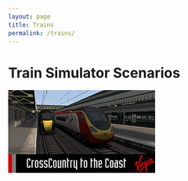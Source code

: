 ```yaml
---
layout: page
title: Trains
permalink: /trains/
---
```

# Train Simulator Scenarios
[![CrossCountry to the Coast](/images/scenarios/crosscountry-to-the-coast-thumbnail.jpg)](001)